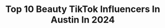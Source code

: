 ---
title: Top 10 Beauty TikTok Influencers In Austin In 2024
description: >-
  Find top beauty TikTok influencers in Austin in 2024. Most popular hashtags: #fyp #beauty #texas #foryou.
platform: TikTok
hits: 51
text_top: See the top-rated TikTok profiles on inBeat.
text_bottom: Our database aggregates 51 TikTok influencers like this in Austin, United States for you to work with.
profiles:
  - username: "blubumblebri"
    fullname: >-
      bri
    bio: >-
      my primary form of id is my ralph’s card ig: @blubumblebri
    location: "United States"
    followers: 16000
    engagement: 812
    commentsToLikes: 0.081269
    id: ckcunkg1ni2kr0j23g3ybd2se
    verified: false
    hashtags: "#zodiacsigns, #zodiac, #pickle, #yummy"
  - username: "sarahadamhafez"
    fullname: >-
      sarahadamhafez
    bio: >-
      IG + Youtube ☝🏼 Shop Clarins Gentle Renewing Cleaning Mousse 👇🏼
    location: "United States"
    followers: 414500
    engagement: 1331
    commentsToLikes: 0.029069
    id: ck9v17oyhftsz0j78zt9qgyyk
    verified: false
    hashtags: "#interiordesign, #hometour, #texas, #husbandandwife"
  - username: "haley.snider"
    fullname: >-
      Haley Snider
    bio: >-
      Women Supporting Women💪 Living life beyond a 9-5🦋 Austin, Tx💕 3234
    location: "United States"
    followers: 62800
    engagement: 1470
    commentsToLikes: 0.059096
    id: ckcdd3zjs5clu0j230cpcya8x
    verified: false
    hashtags: "#tarotreading, #aesthetic, #tarot, #wicca"
  - username: "luluxv.xo"
    fullname: >-
      Lulú Tovar
    bio: >-
      🧿♎︎ she/her 📍ATX 🇲🇽🌈 BLM ✨dollar tree, beauty+ 💌DM for Promos/Collabs
    location: "United States"
    followers: 12000
    engagement: 930
    commentsToLikes: 0.073960
    id: ck8hk4h6tc8m70j781amcggxq
    verified: false
    hashtags: "#viral, #finds, #texas, #makeup"
  - username: "vcboudoir"
    fullname: >-
      Victoria Caroline Boudoir
    bio: >-
      I help women get their sexy back 📸 Insta: @vcboudoiratx Austin, TX
    location: "United States"
    followers: 277600
    engagement: 721
    commentsToLikes: 0.022156
    id: ckc7pcf4rv2e80j23z6wucru9
    verified: false
    hashtags: "#outfit, #over30, #women, #confidence"
  - username: "mariana.zarag"
    fullname: >-
      Mariana Zaragoza
    bio: >-
      Fashion. Beauty. Home. Oh, and baby! 👶🏻 IG @marianazarag
    location: "United States"
    followers: 8842
    engagement: 464
    commentsToLikes: 0.020990
    id: cka6czpu362630i78a6or5cw4
    verified: false
    hashtags: "#starbucks, #easyrecipe, #toddlermom, #recipe"
  - username: "marissaspagnoli"
    fullname: >-
      Marissa Spagnoli
    bio: >-
      Unpopular beauty/fashion opinions☕️ Follow my IG for more! 📍BOS
    location: "United States"
    followers: 59200
    engagement: 913
    commentsToLikes: 0.035596
    id: ck984baq3nrah0j78jjl35s9k
    verified: false
    hashtags: "#stitch, #fyp, #skincare, #skincareroutine"
  - username: "itsdakotab"
    fullname: >-
      dax
    bio: >-
      I’m just here to watch everyone else be funny | 19 | NC she/her
    location: "United States"
    followers: 9416
    engagement: 1467
    commentsToLikes: 0.232210
    id: ckd6876x53pbr0j23832oxscx
    verified: false
    hashtags: "#makeupartist, #evermore, #evermorealbum, #fyp"
  - username: "statickiss"
    fullname: >-
      ⚡️💋Statickiss
    bio: >-
      
    location: "United States"
    followers: 2831
    engagement: 1040
    commentsToLikes: 0.066030
    id: ck8key137bkvl0j78fmbdikhb
    verified: false
    hashtags: "#nature, #explore, #viral, #hike"
  - username: "viennaprom"
    fullname: >-
      viennaprom
    bio: >-
      👗✨Be Unique, Be You, Rock Vienna✨👗
    location: "United States"
    followers: 11800
    engagement: 789
    commentsToLikes: 0.013040
    id: ckcvhpb3ouj450j23ijke3qf8
    verified: false
    hashtags: "#viennagown, #model, #viennaprom, #viennaangel"
---